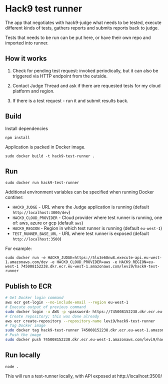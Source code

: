 # Hack9 test runner

The app that negotiates with hack9-judge what needs to be tested, execute different kinds of tests, gathers reports and submits reports back to judge.

Tests that needs to be run can be put here, or have their own repo and imported into runner.

## How it works

1. Check for pending test request: invoked periodically, but it can also be triggered via HTTP endpoint from the outside.

2. Contact Judge Thread and ask if there are requested tests for my cloud platform and region.

3. If there is a test request - run it and submit results back.

## Build

Install dependencies

```npm install```

Application is packed in Docker image.

```sudo docker build -t hack9-test-runner .```

## Run

```sudo docker run hack9-test-runner```

Additional environment variables can be specified when running Docker continer:

* `HACK9_JUDGE` - URL where the Judge application is running (default `http://localhost:3000/dev`)
* `HACK9_CLOUD_PROVIDER` - Cloud provider where test runner is running, one of: aws, azure or gcp (default `aws`)
* `HACK9_REGION` - Region in which test runner is running (default `eu-west-1`)
* `TEST_RUNNER_BASE_URL` - URL where test runner is exposed (default `http://localhost:3500`)

For example:

```sudo docker run -e HACK9_JUDGE=https://5lu3e68nw8.execute-api.eu-west-1.amazonaws.com/dev -e HACK9_CLOUD_PROVIDER=aws -e HACK9_REGION=eu-west-1 745008152238.dkr.ecr.eu-west-1.amazonaws.com/levi9/hack9-test-runner```

## Publish to ECR

``` Bash
# Get Docker login command
aws ecr get-login --no-include-email --region eu-west-1
# Execute output of previous command
sudo docker login -u AWS -p <password> https://745008152238.dkr.ecr.eu-west-1.amazonaws.com
# Create repository; this was done already
aws ecr create-repository --repository-name levi9/hack9-test-runner
# Tag Docker image 
sudo docker tag hack9-test-runner 745008152238.dkr.ecr.eu-west-1.amazonaws.com/levi9/hack9-test-runner
# Push the image
sudo docker push 745008152238.dkr.ecr.eu-west-1.amazonaws.com/levi9/hack9-test-runner
```

## Run locally

```node .```

This will run a test-runner locally, with API exposed at http://localhost:3500/

